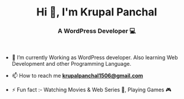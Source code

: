 <h1 align="center">Hi 👋, I'm Krupal Panchal</h1>
<h3 align="center">A WordPress Developer 💻</h3>

<br>


- 🌱 I’m currently Working as WordPress developer. Also learning Web Development and other Programming Language.

- 📫 How to reach me **krupalpanchal1506@gmail.com**

- ⚡ Fun fact :-  Watching  Movies & Web Series  🎥,  Playing Games 🎮